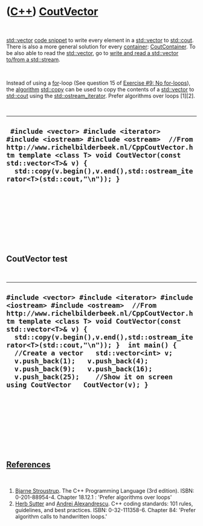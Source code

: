 
 

 

 

 

 

([C++](Cpp.md)) [CoutVector](CppCoutVector.md)
================================================

 

[std::vector](CppStdVector.md) [code snippet](CppCodeSnippets.md) to
write every element in a [std::vector](CppStdVector.md) to
[std::cout](CppStdCout.md). There is also a more general solution for
every [container](CppContainer.md):
[CoutContainer](CppCoutContainer.md). To be also able to read the
[std::vector](CppStdVector.md), go to [write and read a std::vector
to/from a std::stream](CppVectorToStream.md).

 

Instead of using a [for](CppFor.md)-loop (See question 15 of [Exercise
\#9: No for-loops](CppExerciseNoForLoops.md)), the
[algorithm](CppAlgorithm.md) [std::copy](CppCopy.md) can be used to
copy the contents of a [std::vector](CppStdVector.md) to
[std::cout](CppStdCout.md) using the
[std::ostream\_iterator](CppOstream_iterator.md). Prefer algorithms
over loops \[1\]\[2\].

 

  -----------------------------------------------------------------------------------------------------------------------------------------------------------------------------------------------------------------------------------------------------------------------------------
  ` #include <vector> #include <iterator> #include <iostream> #include <ostream>  //From http://www.richelbilderbeek.nl/CppCoutVector.htm template <class T> void CoutVector(const std::vector<T>& v) {   std::copy(v.begin(),v.end(),std::ostream_iterator<T>(std::cout,"\n")); }`
  -----------------------------------------------------------------------------------------------------------------------------------------------------------------------------------------------------------------------------------------------------------------------------------

 

 

 

 

 

CoutVector test
---------------

 

  ---------------------------------------------------------------------------------------------------------------------------------------------------------------------------------------------------------------------------------------------------------------------------------------------------------------------------------------------------------------------------------------------------------------------------------------------------------------------------------------------------
  ` #include <vector> #include <iterator> #include <iostream> #include <ostream>  //From http://www.richelbilderbeek.nl/CppCoutVector.htm template <class T> void CoutVector(const std::vector<T>& v) {   std::copy(v.begin(),v.end(),std::ostream_iterator<T>(std::cout,"\n")); }  int main() {   //Create a vector   std::vector<int> v;   v.push_back(1);   v.push_back(4);   v.push_back(9);   v.push_back(16);   v.push_back(25);    //Show it on screen using CoutVector   CoutVector(v); } `
  ---------------------------------------------------------------------------------------------------------------------------------------------------------------------------------------------------------------------------------------------------------------------------------------------------------------------------------------------------------------------------------------------------------------------------------------------------------------------------------------------------

 

 

 

 

 

[References](CppReferences.md)
-------------------------------

 

1.  [Bjarne Stroustrup](CppBjarneStroustrup.md). The C++ Programming
    Language (3rd edition). ISBN: 0-201-88954-4. Chapter 18.12.1 :
    'Prefer algorithms over loops'
2.  [Herb Sutter](CppHerbSutter.md) and [Andrei
    Alexandrescu](CppAndreiAlexandrescu.md). C++ coding standards: 101
    rules, guidelines, and best practices. ISBN: 0-32-111358-6. Chapter
    84: 'Prefer algorithm calls to handwritten loops.'

 

 

 

 

 

 

